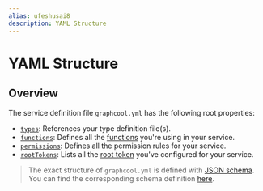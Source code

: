 ```yaml
---
alias: ufeshusai8
description: YAML Structure
---
```


# YAML Structure

## Overview

The service definition file `graphcool.yml` has the following root properties:

- [`types`](#types): References your type definition file(s).
- [`functions`](#functions): Defines all the [functions](!alias-aiw4aimie9)  you're using in your service.
- [`permissions`](#permissions): Defines all the permission rules for your service.
- [`rootTokens`](#root-tokens): Lists all the [root token](!alias-eip7ahqu5o#root-tokens) you've configured for your service.

> The exact structure of `graphcool.yml` is defined with [JSON schema](http://json-schema.org/). You can find the corresponding schema definition [here](https://raw.githubusercontent.com/graphcool/graphcool-json-schema/master/src/schema.json).
